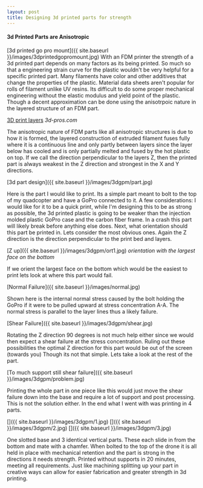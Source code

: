 ```yaml
---
layout: post
title: Designing 3d printed parts for strength
---
```


#### 3d Printed Parts are Anisotropic
[3d printed go pro mount]({{ site.baseurl }}/images/3dprintedgopromount.jpg)
With an FDM printer the strength of a 3d printed part depends on many factors as its being printed. So much so that a engineering strain curve for the plastic wouldn't be very helpful for a specific printed part. Many filaments have color and other additives that change the properties of the plastic. Material data sheets aren't popular for rolls of filament unlike UV resins. Its difficult to do some proper mechanical engineering without the elastic modulus and yield point of the plastic. Though a decent approximation can be done using the anisotrpoic nature in the layered structure of an FDM part.

[3D print layers](https://images.squarespace-cdn.com/content/v1/5aa7425d697a98647314b490/1561183950912-QPHXRH3CSPS6JLJ63CHJ/ke17ZwdGBToddI8pDm48kAdtU4fTrGbiKn7Ng_9KivlZw-zPPgdn4jUwVcJE1ZvWQUxwkmyExglNqGp0IvTJZUJFbgE-7XRK3dMEBRBhUpx2nX4JF6h6e2ZLpJYieoYH2iC55G3aPDaWeuWKkShdKaQRYo9CYmx5MdFwMlTbOOQ/3dPrintProcessDiagram.png?format=750w)
*3d-pros.com*

The anisotropic nature of FDM parts like all anisotropic structures is due to how it is formed, the layered construction of extruded filament fuses fully where it is a continuous line and only partly between layers since the layer below has cooled and is only partially melted and fused by the hot plastic on top. If we call the direction perpendicular to the layers Z, then the printed part is always weakest in the Z direction and strongest in the X and Y directions.

[3d part design]({{ site.baseurl }}/images/3dgpm/part.jpg)

Here is the part I would like to print. Its a simple part meant to bolt to the top of my quadcopter and have a GoPro connected to it. A few considerations: I would like for it to be a quick print, while I'm designing this to be as strong as possible, the 3d printed plastic is going to be weaker than the injection molded plastic GoPro case and the carbon fiber frame. In a crash this part will likely break before anything else does. Next, what orientation should this part be printed in. Lets consider the most obvious ones. Again the Z direction is the direction perpendicular to the print bed and layers. 

[Z up]({{ site.baseurl }}/images/3dgpm/ort1.jpg) 
*orientation with the largest face on the bottom*

If we orient the largest face on the bottom which would be the easiest to print lets look at where this part would fail. 

[Normal Failure]({{ site.baseurl }}/images/normal.jpg)

Shown here is the internal normal stress caused by the bolt holding the GoPro if it were to be pulled upward at stress concentration A-A. The normal stress is parallel to the layer lines thus a likely failure. 

[Shear Failure]({{ site.baseurl }}/images/3dgpm/shear.jpg)

Rotating the Z direction 90 degrees is not much help either since we would then expect a shear failure at the stress concentration. Ruling out these possibilities the optimal Z direction for this part would be out of the screen (towards you) Though its not that simple. Lets take a look at the rest of the part.

[To much support still shear failure]({{ site.baseurl }}/images/3dgpm/problem.jpg)

Printing the whole part in one piece like this would just move the shear failure down into the base and require a lot of support and post processing. This is not the solution either. In the end what I went with was printing in 4 parts.

[]({{ site.baseurl }}/images/3dgpm/1.jpg)
[]({{ site.baseurl }}/images/3dgpm/2.jpg)
[]({{ site.baseurl }}/images/3dgpm/3.jpg)

One slotted base and 3 identical vertical parts. These each slide in from the bottom and mate with a chamfer. When bolted to the top of the drone it is all held in place with mechanical retention and the part is strong in the directions it needs strength. Printed without supports in 20 minutes, meeting all requirements. Just like machining splitting up your part in creative ways can allow for easier fabrication and greater strength in 3d printing.